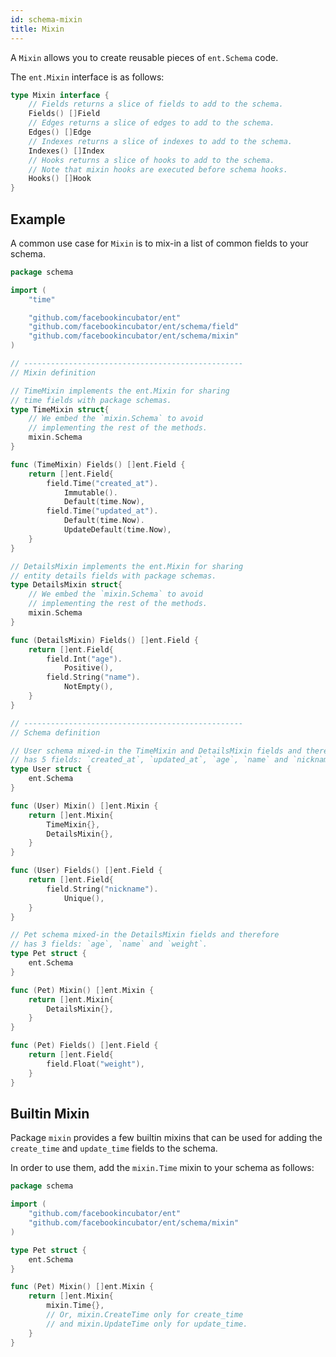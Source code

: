 ```yaml
---
id: schema-mixin
title: Mixin
---
```

 
A `Mixin` allows you to create reusable pieces of `ent.Schema` code.

The `ent.Mixin` interface is as follows:

```go
type Mixin interface {
	// Fields returns a slice of fields to add to the schema.
	Fields() []Field
	// Edges returns a slice of edges to add to the schema.
	Edges() []Edge
	// Indexes returns a slice of indexes to add to the schema.
	Indexes() []Index
	// Hooks returns a slice of hooks to add to the schema.
	// Note that mixin hooks are executed before schema hooks.
	Hooks() []Hook
}
```

## Example

A common use case for `Mixin` is to mix-in a list of common fields to your schema.

```go
package schema

import (
    "time"

	"github.com/facebookincubator/ent"
	"github.com/facebookincubator/ent/schema/field"
	"github.com/facebookincubator/ent/schema/mixin"
)

// -------------------------------------------------
// Mixin definition

// TimeMixin implements the ent.Mixin for sharing
// time fields with package schemas.
type TimeMixin struct{
    // We embed the `mixin.Schema` to avoid
	// implementing the rest of the methods.
    mixin.Schema
}

func (TimeMixin) Fields() []ent.Field {
	return []ent.Field{
		field.Time("created_at").
			Immutable().
			Default(time.Now),
		field.Time("updated_at").
			Default(time.Now).
			UpdateDefault(time.Now),
	}
}

// DetailsMixin implements the ent.Mixin for sharing
// entity details fields with package schemas.
type DetailsMixin struct{
    // We embed the `mixin.Schema` to avoid
	// implementing the rest of the methods.
    mixin.Schema
}

func (DetailsMixin) Fields() []ent.Field {
	return []ent.Field{
		field.Int("age").
			Positive(),
		field.String("name").
			NotEmpty(),
	}
}

// -------------------------------------------------
// Schema definition

// User schema mixed-in the TimeMixin and DetailsMixin fields and therefore
// has 5 fields: `created_at`, `updated_at`, `age`, `name` and `nickname`.
type User struct {
	ent.Schema
}

func (User) Mixin() []ent.Mixin {
	return []ent.Mixin{
		TimeMixin{},
		DetailsMixin{},
	}
}

func (User) Fields() []ent.Field {
	return []ent.Field{
		field.String("nickname").
			Unique(),
	}
}

// Pet schema mixed-in the DetailsMixin fields and therefore
// has 3 fields: `age`, `name` and `weight`.
type Pet struct {
	ent.Schema
}

func (Pet) Mixin() []ent.Mixin {
	return []ent.Mixin{
		DetailsMixin{},
	}
}

func (Pet) Fields() []ent.Field {
	return []ent.Field{
		field.Float("weight"),
	}
}
```

## Builtin Mixin

Package `mixin` provides a few builtin mixins that can be used
for adding the `create_time` and `update_time` fields to the schema.

In order to use them, add the `mixin.Time` mixin to your schema as follows:
```go
package schema

import (
	"github.com/facebookincubator/ent"
	"github.com/facebookincubator/ent/schema/mixin"
)

type Pet struct {
	ent.Schema
}

func (Pet) Mixin() []ent.Mixin {
	return []ent.Mixin{
		mixin.Time{},
        // Or, mixin.CreateTime only for create_time
        // and mixin.UpdateTime only for update_time.
	}
}
```
